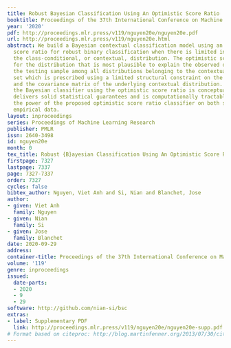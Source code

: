 ```yaml
---
title: Robust Bayesian Classification Using An Optimistic Score Ratio
booktitle: Proceedings of the 37th International Conference on Machine Learning
year: '2020'
pdf: http://proceedings.mlr.press/v119/nguyen20e/nguyen20e.pdf
url: http://proceedings.mlr.press/v119/nguyen20e.html
abstract: We build a Bayesian contextual classification model using an optimistic
  score ratio for robust binary classification when there is limited information on
  the class-conditional, or contextual, distribution. The optimistic score searches
  for the distribution that is most plausible to explain the observed outcomes in
  the testing sample among all distributions belonging to the contextual ambiguity
  set which is prescribed using a limited structural constraint on the mean vector
  and the covariance matrix of the underlying contextual distribution. We show that
  the Bayesian classifier using the optimistic score ratio is conceptually attractive,
  delivers solid statistical guarantees and is computationally tractable. We showcase
  the power of the proposed optimistic score ratio classifier on both synthetic and
  empirical data.
layout: inproceedings
series: Proceedings of Machine Learning Research
publisher: PMLR
issn: 2640-3498
id: nguyen20e
month: 0
tex_title: Robust {B}ayesian Classification Using An Optimistic Score Ratio
firstpage: 7327
lastpage: 7337
page: 7327-7337
order: 7327
cycles: false
bibtex_author: Nguyen, Viet Anh and Si, Nian and Blanchet, Jose
author:
- given: Viet Anh
  family: Nguyen
- given: Nian
  family: Si
- given: Jose
  family: Blanchet
date: 2020-09-29
address: 
container-title: Proceedings of the 37th International Conference on Machine Learning
volume: '119'
genre: inproceedings
issued:
  date-parts:
  - 2020
  - 9
  - 29
software: http://github.com/nian-si/bsc
extras:
- label: Supplementary PDF
  link: http://proceedings.mlr.press/v119/nguyen20e/nguyen20e-supp.pdf
# Format based on citeproc: http://blog.martinfenner.org/2013/07/30/citeproc-yaml-for-bibliographies/
---
```

